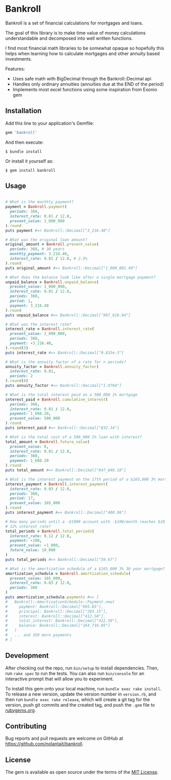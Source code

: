 # Bankroll

Bankroll is a set of financial calculations for mortgages and loans.

The goal of this library is to make time value of money calculations
understandable and decomposed into well written functions.

I find most financial math libraries to be somewhat opaque so hopefully
this helps when learning how to calculate mortgages and other annuity based
investments.

Features:
- Uses safe math with BigDecimal through the Bankroll::Decimal api
- Handles only ordinary annuities (annuities due at the END of the period)
- Implements most excel functions using some inspiration from Exonio gem

## Installation

Add this line to your application's Gemfile:

```ruby
gem 'bankroll'
```

And then execute:

    $ bundle install

Or install it yourself as:

    $ gem install bankroll

## Usage

```ruby

# What is the monthly payment?
payment = Bankroll.payment(
  periods: 360, 
  interest_rate: 0.01 / 12.0,
  present_value: 1_000_000
).round
puts payment #=> Bankroll::Decimal["3_216.40"]

# What was the original loan amount?
original_amount = Bankroll.present_value(
  periods: 360, # 30 years
  monthly_payment: 3_216.40, 
  interest_rate: 0.01 / 12.0, # 2.5%
).round
puts original_amount #=> Bankroll::Decimal["1_000_001.49"]

# What does the balance look like after a single mortgage payment?
unpaid_balance = Bankroll.unpaid_balance(
  present_value: 1_000_000,
  interest_rate: 0.01 / 12.0,
  periods: 360,
  period: 1,
  payment: 3_216.40
).round
puts unpaid_balance #=> Bankroll::Decimal["997_616.94"]

# What was the interest rate?
interest_rate = Bankroll.interest_rate(
  present_value: 1_000_000,
  periods: 360,
  payment: -3_216.40,
).round(3)
puts interest_rate #=> Bankroll::Decimal["0.833e-3"]

# What is the annuity factor of a rate for n periods?
annuity_factor = Bankroll.annuity_factor(
  interest_rate: 0.01,
  periods: 2
).round(4)
puts annuity_factor #=> Bankroll::Decimal["1.9704"]

# What is the total interest paid on a 500_000 1% mortgage
interest_paid = Bankroll.cumulative_interest(
  periods: 360,
  interest_rate: 0.01 / 12.0,
  payment: 1_608.20,
  present_value: 500_000
).round
puts interest_paid #=> Bankroll::Decimal["832.34"]

# What is the total cost of a 500_000 1% loan with interest?
total_amount = Bankroll.future_value(
  present_value: 0,
  interest_rate: 0.01 / 12.0,
  periods: 360,
  payment: 1_608.20
).round
puts total_amount #=> Bankroll::Decimal["647_846.10"]

# What is the interest payment on the 17th period of a $165,000 3% mortgage?
interest_payment = Bankroll.interest_payment(
  interest_rate: 0.03 / 12.0,
  periods: 360,
  period: 17,
  present_value: 165_000
).round
puts interest_payment #=> Bankroll::Decimal["400.96"]

# How many periods until a -$1000 account with -$100/month reaches $10_000 with
# 12% interest rate?
total_periods = Bankroll.total_periods(
  interest_rate: 0.12 / 12.0,
  payment: -100,
  present_value: -1_000,
  future_value: 10_000
)
puts total_periods #=> Bankroll::Decimal["59.67"]

# What is the amortization schedule of a $165_000 3% 30 year mortgage?
amortization_schedule = Bankroll.amortization_schedule(
  present_value: 165_000,
  interest_rate: 0.03 / 12.0,
  periods: 360
)
puts amortization_schedule.payments #=> [
#   Bankroll::AmortizationSchedule::Payment.new(
#     payment: Bankroll::Decimal["695.65"],
#     principal: Bankroll::Decimal["283.15"],
#     interest: Bankroll::Decimal["412.50"],
#     total_interest: Bankroll::Decimal["412.50"],
#     balance: Bankroll::Decimal["164_716.85"]
#   )
#   ... and 359 more payments
# ]

```

## Development

After checking out the repo, run `bin/setup` to install dependencies. 
Then, run `rake spec` to run the tests. You can also run `bin/console` for an 
interactive prompt that will allow you to experiment.

To install this gem onto your local machine, run `bundle exec rake install`. 
To release a new version, update the version number in `version.rb`, and then 
run `bundle exec rake release`, which will create a git tag for the version, 
push git commits and the created tag, and push the `.gem` file 
to [rubygems.org](https://rubygems.org).

## Contributing

Bug reports and pull requests are welcome on GitHub at https://github.com/nolantait/bankroll.

## License

The gem is available as open source under the terms of the [MIT License](https://opensource.org/licenses/MIT).

